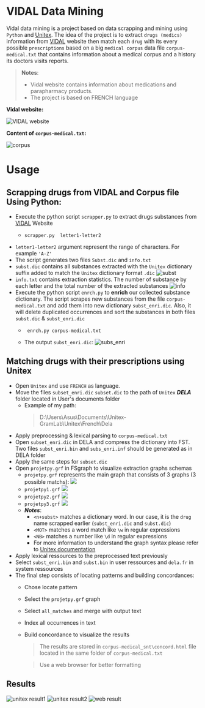 # VIDAL Data Mining

Vidal data mining is a project based on data scrapping and mining using `Python` and [Unitex](https://unitexgramlab.org/). The idea of the project is to extract `drugs (medics)` information from [VIDAL](https://www.vidal.fr) website 
then match each `drug` with its every possible `prescriptions` based on a big `medical corpus` data file `corpus-medical.txt` that contains information about a medical corpus and a history its doctors visits reports.     
> **Notes**: 
> * Vidal website contains information about medications and parapharmacy products.
> * The project is based on FRENCH language

**Vidal website:**

![VIDAL website](images/vidal-website.png)

**Content of `corpus-medical.txt`:**

![corpus](images/corpus-data.png)

# Usage
## Scrapping **drugs**  from VIDAL and Corpus file Using Python:
- Execute the python script `scrapper.py` to extract drugs substances from [VIDAL](https://www.vidal.fr) Website
  - ```linux 
   	scrapper.py  letter1-letter2
   	```
- `letter1-letter2` argument represent the range of characters. For example `'A-Z'`
- The script generates two files `Subst.dic` and `info.txt`
- `subst.dic` contains all substances extracted with the `Unitex` dictionary suffix added to match the `Unitex` dictionary format `.dic`
   ![subst](images/subset.dic.png)
- `info.txt` contains extraction statistics. The number of substance by each letter and the total number of the extracted substances
   ![info](images/info.txt.png)
- Execute the python script `enrch.py` to **enrich** our collected substance dictionary. The script scrapes new substances from the file `corpus-medical.txt` and add them into new dictionary `subst_enri.dic`. Also, it will delete duplicated occurrences and sort the substances in both files `subst.dic` & `subst_enri.dic`
  -  ```linux
      enrch.py corpus-medical.txt
     ``` 
  - The output `subst_enri.dic`:
   ![subs_enri](images/subst_enri.dic.png)


## Matching drugs with their prescriptions using **Unitex**
 - Open `Unitex` and use `FRENCH` as language.
 - Move the files `subset_enri.dic`  `subset.dic` to the path of `Unitex` ***DELA*** folder located in User's documents folder 
	 - Example of my path:
		>D:\Users\Asus\Documents\Unitex-GramLab\Unitex\French\Dela 
 - Apply preprocessing & lexical parsing to `corpus-medical.txt` 
 - Open `subset_enri.dic` in DELA and compress the dictionary into FST. Two files `subst_enri.bin` and `subs_enri.inf` should be generated as in DELA folder
 - Apply the same steps for `subset.dic`
 - Open `projetpy.grf` in FSgraph to visualize extraction graphs schemas
   - `projetpy.grf` represents the main graph that consists of 3 graphs (3 possible matchs):
     ![](images/main_graph.png)
   - `projetpy1.grf`
     ![](images/graph1.png)
   - `projetpy2.grf`
     ![](images/graph2.png)
   - `projetpy3.grf`
     ![](images/graph3.png)
   - ***Notes***: 
     - `<n+subst>` matches a dictionary word. In our case, it is the `drug` name scrapped earlier (`subst_enri.dic` and `subst.dic`) 
     - `<MOT>` matches a word match like `\w` in regular expressions
     - `<NB>` matches a number like `\d` in regular expressions
     - For more information to understand the graph syntax please refer to [Unitex documentation](https://unitexgramlab.org/releases/3.1/man/Unitex-GramLab-3.1-usermanual-en.pdf)
 - Apply lexical ressources to the preprocessed text previously 
 - Select `subst_enri.bin` and `subst.bin` in user ressources and `dela.fr` in system ressources
 - The final step consists of locating patterns and building concordances:
     - Chose locate pattern
     - Select the `projetpy.grf` graph 
     - Select `all_matches` and merge with output text 
     - Index all occurrences in text
     - Build concordance to visualize the results
       > The results are stored in `corpus-medical_snt\concord.html` file located in the same folder of `corpus-medical.txt`
	   
	   > Use a web browser for better formatting
## Results
![unitex result1](images/2.png)
![unitex result2](images/result-1.png)
![web result](images/results.png)
